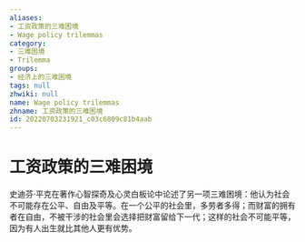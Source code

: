 ```yaml
---
aliases:
- 工资政策的三难困境
- Wage policy trilemmas
category:
- 三难困境
- Trilemma
groups:
- 经济上的三难困境
tags: null
zhwiki: null
name: Wage policy trilemmas
zhname: 工资政策的三难困境
id: 20220703231921_c03c6809c81b4aab
---
```


# 工资政策的三难困境

史迪芬·平克在著作心智探奇及心灵白板论中论述了另一项三难困境：他认为社会不可能存在公平、自由及平等。在一个公平的社会里，多劳者多得；而财富的拥有者在自由，不被干涉的社会里会选择把财富留给下一代；这样的社会不可能平等，因为有人出生就比其他人更有优势。
